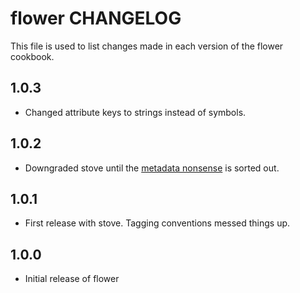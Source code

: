 flower CHANGELOG
================

This file is used to list changes made in each version of the flower cookbook.

1.0.3
-----
- Changed attribute keys to strings instead of symbols.

1.0.2
-----
- Downgraded stove until the [metadata nonsense](https://github.com/opscode/chef/pull/2345) is sorted out.

1.0.1
-----
- First release with stove. Tagging conventions messed things up.

1.0.0
-----
- Initial release of flower
